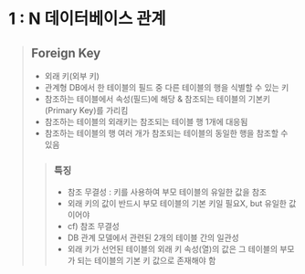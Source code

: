 # 1 : N 데이터베이스 관계



> ## Foreign Key
>
> * 외래 키(외부 키)
> * 관계형 DB에서 한 테이블의 필드 중 다른 테이블의 행을 식별할 수 있는 키
> * 참조하는 테이블에서 속성(필드)에 해당 & 참조되는 테이블의 기본키(Primary Key)를 가리킴
> * 참조하는 테이블의 외래키는 참조되는 테이블 행 1개에 대응됨
> * 참조하는 테이블의 행 여러 개가 참조되는 테이블의 동일한 행을 참조할 수 있음
>
> >
> >
> >### 특징
> >
> >* 참조 무결성 : 키를 사용하여 부모 테이블의 유일한 값을 참조
> >* 외래 키의 값이 반드시 부모 테이블의 기본 키일 필요X, but 유일한 값이어야 
> >* cf) 참조 무결성
> >  * DB 관계 모델에서 관련된 2개의 테이블 간의 일관성
> >  * 외래 키가 선언된 테이블의 외래 키 속성(열)의 값은 그 테이블의 부모가 되는 테이블의 기본 키 값으로 존재해야 함